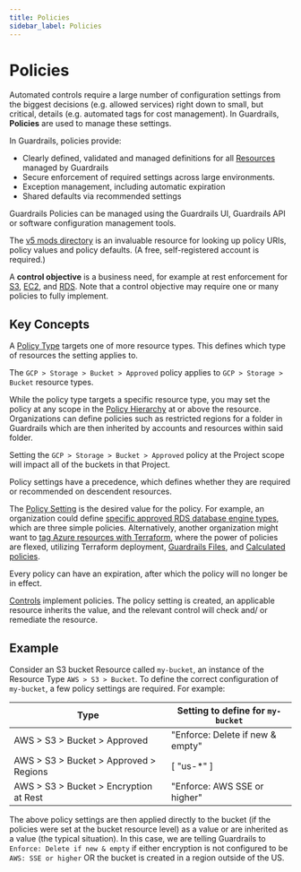 ```yaml
---
title: Policies
sidebar_label: Policies
---
```


# Policies

Automated controls require a large number of configuration settings from the
biggest decisions (e.g. allowed services) right down to small, but critical,
details (e.g. automated tags for cost management). In Guardrails, **Policies** are
used to manage these settings.

In Guardrails, policies provide:

- Clearly defined, validated and managed definitions for all
  [Resources](concepts/resources) managed by Guardrails
- Secure enforcement of required settings across large environments.
- Exception management, including automatic expiration
- Shared defaults via recommended settings

Guardrails Policies can be managed using the Guardrails UI, Guardrails API or software
configuration management tools.

The [v5 mods directory](https://hub.guardrails.turbot.com/#mods) is an invaluable resource for looking up policy
URIs, policy values and policy defaults. (A free, self-registered account is
required.)

A **control objective** is a business need, for example at rest enforcement for
[S3](https://hub.guardrails.turbot.com/mods/aws/mods/aws-s3), [EC2](https://hub.guardrails.turbot.com/mods/aws/mods/aws-ec2/), and
[RDS](https://hub.guardrails.turbot.com/mods/aws/mods/aws-rds/). Note that a control objective may require
one or many policies to fully implement.

## Key Concepts

A [Policy Type](concepts/policies/types-categories) targets one of more resource types.
This defines which type of resources the setting applies to.

<div className="example">
 The <code>GCP > Storage > Bucket > Approved</code> policy applies to <code>GCP > Storage > Bucket</code> resource types.
</div>

While the policy type targets a specific resource type, you may set the policy
at any scope in the [Policy Hierarchy](concepts/policies/hierarchy) at or above the
resource. Organizations can define policies such as restricted regions for a
folder in Guardrails which are then inherited by accounts and resources within said
folder.

<div className="example">
Setting the <code>GCP > Storage > Bucket > Approved</code> policy at the Project scope will impact all of the buckets in that Project.
</div>

Policy settings have a precedence, which defines whether they are required or
recommended on descendent resources.

The [Policy Setting](concepts/policies/values-settings) is the desired value for the
policy. For example, an organization could define
[specific approved RDS database engine types](guides/managing-policies/config-examples/rds-db-approved),
which are three simple policies. Alternatively, another organization might want
to
[tag Azure resources with Terraform](guides/managing-policies/config-examples/azure-tags),
where the power of policies are flexed, utilizing Terraform deployment,
[Guardrails Files](guides/files), and
[Calculated policies](faq/calculated-policies).

Every policy can have an expiration, after which the policy will no longer be in
effect.

[Controls](concepts/controls/) implement policies. The policy setting is created, an
applicable resource inherits the value, and the relevant control will check and/
or remediate the resource.

## Example

Consider an S3 bucket Resource called `my-bucket`, an instance of the Resource
Type `AWS > S3 > Bucket`. To define the correct configuration of `my-bucket`, a
few policy settings are required. For example:

| Type                                   | Setting to define for `my-bucket` |
| -------------------------------------- | --------------------------------- |
| AWS > S3 > Bucket > Approved           | "Enforce: Delete if new & empty"  |
| AWS > S3 > Bucket > Approved > Regions | [ "us-*" ]                        |
| AWS > S3 > Bucket > Encryption at Rest | "Enforce: AWS SSE or higher"      |

The above policy settings are then applied directly to the bucket (if the
policies were set at the bucket resource level) as a value or are inherited as a
value (the typical situation). In this case, we are telling Guardrails to
`Enforce: Delete if new & empty` if either encryption is not configured to be
`AWS: SSE or higher` OR the bucket is created in a region outside of the US.
